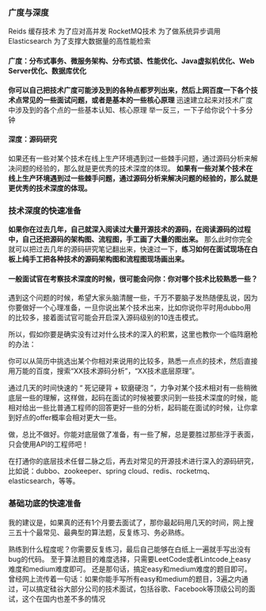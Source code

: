 ### 广度与深度
Reids 缓存技术 为了应对高并发
RocketMQ技术  为了做系统异步调用
Elasticsearch 为了支撑大数据量的高性能检索
#### 广度：分布式事务、微服务架构、分布式锁、性能优化、Java虚拟机优化、Web Server优化、数据库优化
**你可以自己把技术广度可能涉及到的各种点都罗列出来，然后上网百度一下各个技术点常见的一些面试问题，或者是基本的一些核心原理**
迅速建立起来对技术广度中涉及到的各个点的一些基本认知、核心原理
举一反三，一下子给你说个十多分钟
#### 深度：源码研究
如果还有一些对某个技术在线上生产环境遇到过一些棘手问题，通过源码分析来解决问题的经验的，那么就是更优秀的技术深度的体现。
**如果有一些对某个技术在线上生产环境遇到过一些棘手问题，通过源码分析来解决问题的经验的，那么就是更优秀的技术深度的体现。**

### 技术深度的快速准备
**如果你在过去几年，自己就深入阅读过大量开源技术的源码，在阅读源码的过程中，自己还把源码的架构图、流程图，手工画了大量的图出来。**
那么此时你完全就可以把过去几年的源码研究笔记翻出来，快速过一下，**练习如何在面试现场在白板上纯手工把各种技术的源码架构图和流程图现场画出来。**

#### 一般面试官在考察技术深度的时候，很可能会问你：你对哪个技术比较熟悉一些？

遇到这个问题的时候，希望大家头脑清醒一些，千万不要脑子发热随便乱说，因为你要做好一个心理准备，一旦你说出某个技术出来，比如你说你平时用dubbo用的比较多，接着面试官可能会开启深入源码级别的10连击模式。

所以，假如你要是确实没有过对什么技术的深入的积累，这里也教你一个临阵磨枪的办法：

你可以从简历中挑选出某个你相对来说用的比较多，熟悉一点点的技术，然后直接用万能的百度，搜索“XX技术源码分析”，“XX技术底层原理”。

通过几天的时间快速的 “ 死记硬背 + 软磨硬泡 ”，力争对某个技术相对有一些稍微底层一些的理解，这样做，起码在面试的时候被要求问到一些技术深度的时候，能相对给出一些比普通工程师的回答更好一些的分析，起码能在面试的时候，让你拿到好点的offer概率会相对更大一些。

做，总比不做好。你能对底层做了准备，有一些了解，总是要胜过那些浮于表面，只会使用API的工程师吧！

在打通你的底层技术任督二脉之后，再去对常见的开源技术进行深入的源码研究，比如说：dubbo、zookeeper、spring cloud、redis、rocketmq、elasticsearch，等等。

### 基础功底的快速准备
我的建议是，如果真的还有1个月要去面试了，那你最起码用几天的时间，网上搜三五十个最常见、最典型的算法题，反复练习、务必熟练。

熟练到什么程度呢？你需要反复练习，最后自己能够在白纸上一遍就手写出没有bug的代码。
至于算法题目的难度选择，只需要LeetCode或者Lintcode上easy难度和medium难度即可。
还是那句话，搞定easy和medium难度的题目即可。曾经网上流传着一句话：如果你能手写所有easy和medium的题目，3遍之内通过，可以搞定硅谷大部分公司的技术面试，包括谷歌、Facebook等顶级公司的面试，这个在国内也差不多的情况




